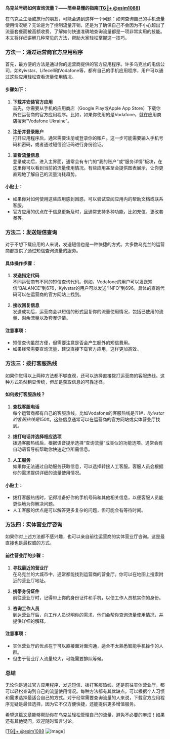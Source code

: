 **乌克兰号码如何查询流量？——简单易懂的指南[[TG💪+ @esim1088](https://t.me/s/esim1088)]**

在乌克兰生活或旅行的朋友，可能会遇到这样一个问题：如何查询自己的手机流量使用情况呢？无论是为了控制流量开销，还是为了确保自己不会因为不小心超出了流量套餐而被高额收费，了解如何快速准确地查询流量都是一项非常实用的技能。本文将详细讲解几种常见的方法，帮助大家轻松掌握这一技巧。

### 方法一：通过运营商官方应用程序

首先，最方便的方法是通过你的运营商提供的官方应用程序。许多乌克兰的电信公司，如Kyivstar、Lifecell和Vodafone等，都有自己的手机应用程序，用户可以通过这些应用轻松查看流量使用情况。

#### 步骤如下：

1. **下载并安装官方应用**  
   首先，你需要从手机的应用商店（Google Play或Apple App Store）下载你所在运营商的官方应用程序。比如，如果你使用的是Vodafone，就在应用商店搜索“Vodafone Ukraine”。

2. **注册并登录账户**  
   打开应用程序后，通常需要注册或登录你的账户。这一步可能需要输入手机号码和密码，或者通过短信验证码进行身份验证。

3. **查看流量信息**  
   登录成功后，进入主界面，通常会有专门的“我的账户”或“服务详情”板块，在这里你可以看到当前的流量使用情况。有些应用甚至会提供图表展示，让你更直观地了解自己的流量消耗趋势。

#### 小贴士：
- 如果你对如何使用这些应用感到困惑，可以尝试查阅应用内的帮助文档或联系客服。
- 官方应用的优点在于信息更新及时，且通常支持多种功能，比如充值、更改套餐等。

### 方法二：发送短信查询

对于不想下载应用的人来说，发送短信也是一种快捷的方式。大多数乌克兰的运营商都提供了通过短信查询流量的服务。

#### 具体操作步骤：

1. **发送指定代码**  
   不同运营商有不同的短信查询代码。例如，Vodafone的用户可以发送短信“BALANCE”到676，Kyivstar的用户可以发送“INFO”到696。具体的查询代码可以在运营商的官方网站上找到。

2. **接收回复信息**  
   发送成功后，运营商会以短信的形式回复你的流量使用情况，包括已使用的流量、剩余流量以及套餐详情。

#### 注意事项：
- 短信查询虽然方便，但需要注意是否会产生额外的短信费用。
- 如果经常需要查询流量，建议直接下载官方应用，这样更加高效。

### 方法三：拨打客服热线

如果你觉得以上两种方法都不够直观，还可以选择直接拨打运营商的客服热线。这种方式虽然稍显传统，但却是获取信息的可靠途径。

#### 如何拨打客服热线？

1. **查找客服电话**  
   每个运营商都有自己的客服热线。比如Vodafone的客服热线是*111#，Kyivstar的客服热线是*150#。这些信息通常可以在运营商的官方网站或实体营业厅找到。

2. **拨打电话并选择相应选项**  
   拨通客服热线后，根据语音提示选择“查询流量”或类似的功能选项。通常会有自动语音导航帮助你快速定位所需信息。

3. **人工服务**  
   如果你无法通过自助服务获取信息，可以选择转接人工客服。客服人员会根据你的需求提供详细的流量使用情况。

#### 小贴士：
- 拨打客服热线时，记得准备好你的手机号码和其他相关信息，以便客服人员能更快地为你解决问题。
- 人工客服的优点是可以解答更多复杂的问题，但可能会有等待时间。

### 方法四：实体营业厅咨询

如果你对上述方法都不感兴趣，也可以亲自前往运营商的实体营业厅咨询。这是最直接也是最权威的方式。

#### 前往营业厅的步骤：

1. **寻找最近的营业厅**  
   在乌克兰的大城市中，通常都能找到运营商的营业厅。你可以在地图上搜索附近的营业厅地址。

2. **携带身份证件**  
   前往营业厅时，记得带上你的身份证件和手机，以便工作人员核实你的身份。

3. **咨询工作人员**  
   到达营业厅后，向工作人员说明你的需求，他们会帮你查询流量使用情况，并提供详细的解释。

#### 注意事项：
- 实体营业厅的优点在于可以直接面对面沟通，适合不太熟悉智能手机操作的人群。
- 但由于营业厅人流量较大，可能需要排队等候。

### 总结

无论你是通过官方应用程序、发送短信、拨打客服热线，还是前往实体营业厅，都可以轻松查询到自己的流量使用情况。每种方法都有其优缺点，可以根据个人习惯和需求选择最适合自己的方式。对于经常需要查询流量的人来说，下载官方应用程序无疑是最佳选择，因为它不仅方便快捷，还能提供更多增值服务。

希望这篇文章能够帮助你在乌克兰轻松管理自己的流量，避免不必要的麻烦！如果还有其他疑问，欢迎随时留言讨论。

[[TG💪+ @esim1088](https://t.me/s/esim1088) ![Image](https://i.postimg.cc/4NQfJmqS/Snipaste-2025-05-13-00-14-12.png)]
